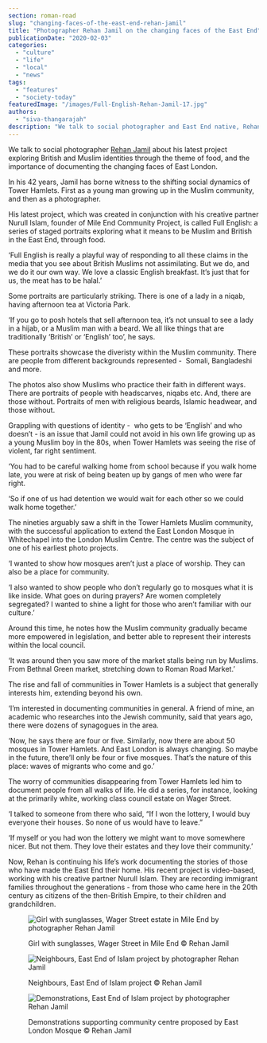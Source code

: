 ```yaml
---
section: roman-road
slug: "changing-faces-of-the-east-end-rehan-jamil"
title: "Photographer Rehan Jamil on the changing faces of the East End"
publicationDate: "2020-02-03"
categories: 
  - "culture"
  - "life"
  - "local"
  - "news"
tags: 
  - "features"
  - "society-today"
featuredImage: "/images/Full-English-Rehan-Jamil-17.jpg"
authors: 
  - "siva-thangarajah"
description: "We talk to social photographer and East End native, Rehan Jamil, about his latest project Full English, about what it means to British and Muslim, and the importance of documenting the changing faces of East London."
---
```


We talk to social photographer [Rehan Jamil](https://www.rehanjamil.co.uk) about his latest project exploring British and Muslim identities through the theme of food, and the importance of documenting the changing faces of East London.

In his 42 years, Jamil has borne witness to the shifting social dynamics of Tower Hamlets. First as a young man growing up in the Muslim community, and then as a photographer.

His latest project, which was created in conjunction with his creative partner Nurull Islam, founder of Mile End Community Project, is called Full English: a series of staged portraits exploring what it means to be Muslim and British in the East End, through food.

‘Full English is really a playful way of responding to all these claims in the media that you see about British Muslims not assimilating. But we do, and we do it our own way. We love a classic English breakfast. It’s just that for us, the meat has to be halal.’

Some portraits are particularly striking. There is one of a lady in a niqab, having afternoon tea at Victoria Park.

‘If you go to posh hotels that sell afternoon tea, it’s not unsual to see a lady in a hijab, or a Muslim man with a beard. We all like things that are traditionally ‘British’ or ‘English’ too’, he says.

These portraits showcase the diveristy within the Muslim community. There are people from different backgrounds represented -  Somali, Bangladeshi and more.

The photos also show Muslims who practice their faith in different ways. There are portraits of people with headscarves, niqabs etc. And, there are those without. Portraits of men with religious beards, Islamic headwear, and those without.

Grappling with questions of identity -  who gets to be ‘English’ and who doesn’t - is an issue that Jamil could not avoid in his own life growing up as a young Muslim boy in the 80s, when Tower Hamlets was seeing the rise of violent, far right sentiment.

‘You had to be careful walking home from school because if you walk home late, you were at risk of being beaten up by gangs of men who were far right.

‘So if one of us had detention we would wait for each other so we could walk home together.’

The nineties arguably saw a shift in the Tower Hamlets Muslim community, with the successful application to extend the East London Mosque in Whitechapel into the London Muslim Centre. The centre was the subject of one of his earliest photo projects.

‘I wanted to show how mosques aren’t just a place of worship. They can also be a place for community.

‘I also wanted to show people who don’t regularly go to mosques what it is like inside. What goes on during prayers? Are women completely segregated? I wanted to shine a light for those who aren’t familiar with our culture.’

Around this time, he notes how the Muslim community gradually became more empowered in legislation, and better able to represent their interests within the local council. 

‘It was around then you saw more of the market stalls being run by Muslims. From Bethnal Green market, stretching down to Roman Road Market.’

The rise and fall of communities in Tower Hamlets is a subject that generally interests him, extending beyond his own.

‘I’m interested in documenting communities in general. A friend of mine, an academic who researches into the Jewish community, said that years ago, there were dozens of synagogues in the area.

‘Now, he says there are four or five. Similarly, now there are about 50 mosques in Tower Hamlets. And East London is always changing. So maybe in the future, there’ll only be four or five mosques. That’s the nature of this place: waves of migrants who come and go.’

The worry of communities disappearing from Tower Hamlets led him to document people from all walks of life. He did a series, for instance, looking at the primarily white, working class council estate on Wager Street.

‘I talked to someone from there who said, “If I won the lottery, I would buy everyone their houses. So none of us would have to leave.”

‘If myself or you had won the lottery we might want to move somewhere nicer. But not them. They love their estates and they love their community.’

Now, Rehan is continuing his life’s work documenting the stories of those who have made the East End their home. His recent project is video-based, working with his creative partner Nurull Islam. They are recording immigrant families throughout the generations - from those who came here in the 20th century as citizens of the then-British Empire, to their children and grandchildren.

<figure>

![Girl with sunglasses, Wager Street estate in Mile End by photographer Rehan Jamil](/images/Wager-Street-Mile-End-Rehan-Jamil-17-1024x683.jpg)

<figcaption>

Girl with sunglasses, Wager Street in Mile End © Rehan Jamil

</figcaption>

</figure>

<figure>

![Neighbours, East End of Islam project by photographer Rehan Jamil](/images/East-End-of-IslamRehan-Jamil-9-1024x683.jpg)

<figcaption>

Neighbours, East End of Islam project © Rehan Jamil

</figcaption>

</figure>

<figure>

![Demonstrations, East End of Islam project by photographer Rehan Jamil](/images/East-End-of-Islam-Mosque-demonstrations-Rehan-Jamil-2-1024x683.jpg)

<figcaption>

Demonstrations supporting community centre proposed by East London Mosque © Rehan Jamil

</figcaption>

</figure>
